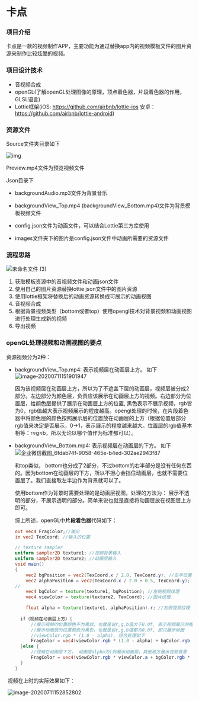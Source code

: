 # 卡点

### 项目介绍

卡点是一款的视频制作APP，主要功能为通过替换app内的视频模板文件的图片资源来制作比较炫酷的视频。

### 项目设计技术

* 音视频合成
* openGL(了解openGL处理图像的原理，顶点着色器，片段着色器的作用， GLSL语言)
* Lottie框架(iOS: https://github.com/airbnb/lottie-ios  安卓： https://github.com/airbnb/lottie-android)

### 资源文件

Source文件夹目录如下

![img](https://tva1.sinaimg.cn/large/007S8ZIlly1ggsm1dr8k1j30mm056jrm.jpg)

Preview.mp4文件为预览视频文件

Json目录下 

* backgroundAudio.mp3文件为背景音乐

* backgroundView_Top.mp4 (backgroundView_Bottom.mp4)文件为背景模板视频文件

* config.json文件为动画文件，可以结合Lottie第三方库使用

* images文件夹下的图片是config.json文件中动画所需要的资源文件

### 流程思路

![未命名文件 (3)](https://tva1.sinaimg.cn/large/007S8ZIlly1ggsm1ktdnoj30t30ieabb.jpg)

1. 获取模板资源中的音视频文件和动画json文件
3. 使用自己的图片资源替换lottie json文件中的图片资源
4. 使用lottie框架将替换后的动画资源转换成可展示的动画视图
5. 音视频合成
6. 根据背景视频类型（bottom或者top）使用opengl技术对背景视频和动画视图进行处理生成新的视频
7. 导出视频

### openGL处理视频和动画视图的要点

资源视频分为2种：

* backgroundView_Top.mp4:  表示视频层在动画层上方。 如下                                             ![image-20200711151901947](https://tva1.sinaimg.cn/large/007S8ZIlly1ggsm1qh5mjj31ns0u0dye.jpg)

  因为该视频层在动画层上方，所以为了不遮盖下层的动画层，视频层被分成2部分。左边部分为颜色层，负责应该展示在动画层上方的视频。右边部分为位置层，给颜色层提供了展示在动画层上方的位置, 黑色表示不展示视频，rgb皆为0，rgb值越大表示视频展示的程度越高。opengl处理的时候，在片段着色器中将颜色层的颜色按照展示层的位置放在动画层的上方（根据位置层部分rgb值来决定是否展示，0->1，表示展示的程度越来越大。位置层的rgb值基本相等：r≈g≈b，所以无论以哪个值作为标准都可以）。

* backgroundView_Bottom.mp4:  表示视频层在动画层的下方。 如下![企业微信截图_6fdab74f-9058-465e-b4ed-302ae2943f87](https://tva1.sinaimg.cn/large/007S8ZIlly1ggsm1ubia7j31o00u0b29.jpg)

  和top类似， bottom也分成了2部分，不过bottom的右半部分是没有任何东西的。因为bottom在动画层的下方，所以不担心会挡住动画层，也就不需要位置层了。我们直接取左半边作为背景就可以了。

  使用bottom作为背景时需要处理的是动画层视图，处理的方法为： 展示不透明的部分，不展示透明的部分。简单来说也就是直接将动画层放在视图层上方即可。

  

  综上所述，openGL中**片段着色器**代码如下：

  ```glsl
  out vec4 FragColor;//输出
  in vec2 TexCoord; //输入的位置
  
  // texture sampler
  uniform sampler2D texture1; //视频背景输入
  uniform sampler2D texture2; //动画层输入
  void main()
  {
      vec2 bgPosition = vec2(TexCoord.x / 2.0, TexCoord.y); //左半位置
      vec2 alphaPosition = vec2(TexCoord.x / 2.0 + 0.5, TexCoord.y); //右半位置
  //
      vec4 bgColor = texture(texture1, bgPosition); //左侧视频纹理
      vec4 viewColor = texture(texture2, TexCoord); //图片纹理
  
      float alpha = texture(texture1, alphaPosition).r; //右侧视频纹理
    
    if（视频在动画层上方）{
        //展示视频的位置颜色不为黑丝，也就是说r,g,b值大于0.0f, 表示视频展示的程度（经观察发	     现，右边视频中的所有的颜色r≈g≈b,所以上述alpha 取r,g,b皆可以）
        //展示动画层的位置颜色为黑色，也就是说r,g,b值都为0.0f, 即只展示动画     					
        //viewColor.rgb * (1.0 - alpha), 综合处理如下
        FragColor = vec4(viewColor.rgb * (1.0 - alpha) + bgColor.rgb * alpha, 1.0);
    }else {
        //视频在动画层下方， 动画层alpha为1则展示动画层，其他地方展示视频背景
        FragColor = vec4(viewColor.rgb * viewColor.a + bgColor.rgb * (1.0 - viewColor.a), 1.0);
    }
  }
  ```

  

​      视频在上时的实际效果如下：

​      ![image-20200711152852802](https://tva1.sinaimg.cn/large/007S8ZIlly1ggsm1xyx09j30tc18ikc8.jpg)